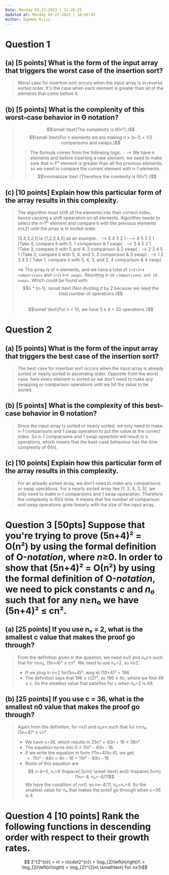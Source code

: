 ```yaml
---
Date: Monday 03-27-2023 | 11:26:25
Updated at: Monday 03-27-2023 | 18:56:07
Author: Egemen Kılıç
---
```


# Question 1
## (a) [5 points] What is the form of the input array that triggers the worst case of the insertion sort?
> Worst case for insertion sort occurs when the input array is in reverse sorted order. It's the case when each element is greater than all of the elements that come before it. 
## (b) [5 points] What is the complenity of this worst–case behavior in Θ notation?
> $$\small \text{The complexity is Θ(n²).}$$
> $$\small \text{For n elements we are making n × (n-1) × 1/2 comparisons and swaps.}$$
> > The formula comes from the following logic.
> > : ⟶ We have n elements and before inserting a new element, we need to make sure that n-1ᵗʰ element is greater than all the previous elements, so we need to compare the current element with n-1 elements. 
> $$\normalsize \text {Therefore the comlexity is Θ(n²).}$$
## (c) [10 points] Explain how this particular form of the array results in this complexity.
> The algorithm must shift all the elements into their correct index, hence causing a shift opearation on all elements. Algorithm needs to select the n-1ᵗʰ element and compare it with the previous elements (n≥2) until the array is in sorted order.
> 
> [5,4,3,2,1] to [1,2,3,4,5] as an example.
> : ⟶ 5 4 3 2 1
> : ⟶ 4 5 3 2 1  (Take 4, compare it with 5. 1 comparison & 1 swap)
> : ⟶ 3 4 5 2 1  (Take 3, compare it with 5 and 4. 2 comparison & 2 swap)
> : ⟶ 2 3 4 5 1  (Take 2, compare it with 5, 4, and 3. 3 comparison & 3 swap)
> : ⟶ 1 2 3 4 5  ( Take 1, compare it with 5, 4, 3, and 2. 4 comparison & 4 swap)
>
> ⟹ The array is of n elements, and we have a total of `1+2+3+4 comparsions` and  `1+2+3+4 swaps`. Resulting in `10 comparisons and 10 swaps`. Which could be found with:  
> $$n * (n-1), \small \text {Not dividing it by 2 because we need the total number of operations.}$$  
> $$\small \text{For n = 10, we have 5 x 4 = 20 operations.}$$

# Question 2
## (a) [5 points] What is the form of the input array that triggers the best case of the insertion sort?
> The best case for insertion sort occurs when the input array is already sorted or nearly sorted in ascending order. Opposite from the worst case, here every element is sorted so we don't need to make any swapping or comparison operations until we hit the value to be sorted.
## (b) [5 points] What is the complexity of this best–case behavior in Θ notation?
> Since the input array is sorted or nearly sorted, we only need to make n-1 comparisons and 1 swap operation to put the value at the correct index. So n-1 comparisons and 1 swap opeartion will result in n operations, which means that the best-case behaviour has the time complexity of Θ(n). 
## (c) [10 points] Explain how this particular form of the array results in this complexity.
> For an already sorted array, we don't need to make any comparisons or swap operations. For a nearly sorted array like [1, 2, 4, 3, 5], we only need to make n-1 comparisons and 1 swap opearation. Therefore the complexity is Θ(n) time. It means that the number of comparison and swap operations grow linearly with the size of the input array.
# Question 3 [50pts] Suppose that you're trying to prove (5n+4)² = Ο(n²) by using the formal definition of Ο-*notation*, where *n*≥0. In order to show that (5n+4)² = Ο(n²) by using the formal definition of Ο-*notation*, we need to pick constants *c* and *n₀* such that for any  n≥n₀ we have (5n+4)² ≤ cn².
## (a) [25 points] If you use n₀ = 2, what is the smallest c value that makes the proof go through?
> From the definition given in the question, we need n≥0 and n₀≥n such that for n≥n₀, (5n+4)² ≤ cn². We need to use n₀=2, so n≥2. 
> * If we plug in n=2 for(5n+4)², weg et (10+4)² = 196.
> * The definition says that 196 ≤ c(2)², so 196 ≤ 4c, where we find 49 ≤ c. So the smallest value that satisfies for c when n₀=2 is 49.
## (b) [25 points] If you use c = 36, what is the smallest n0 value that makes the proof go through?
> Again from the definition, for n≥0 and n₀≥n such that for n≥n₀, (5n+4)² ≤ cn². 
> * We have c=36, which results in 25n² + 40n + 16 ≤ 36n². 
> * The equation turns into 0 ≤ 11n² - 40n - 16.
> * If we write the equation in form (11n+4)(n-4), we get:
>   * 11n² - 44n + 4n - 16 = 11n² - 40n - 16.
> * Roots of this equation are 
> $$ n-4=0, n₁=4 \hspace{.5cm} \small \text{ and} \hspace{.5cm}  11n=-4, n₂=-4/11$$
> We have the condition of n≥0, so n≠-4/11, n₀=n₁=4. 
> So the smallest value for n₀ that makes the proof go through when c=36 is 4.

# Question 4 [10 points] Rank the following functions in descending order with respect to their growth rates.
$$ 2^{2^{n}} > n! > n\cdot2^{n}\ > \log_{2}\left(n\right)!\ > \log_{2}\left(n!\right) > \log_{2}^{2}n\ \small\text{ For n≥1}$$ 